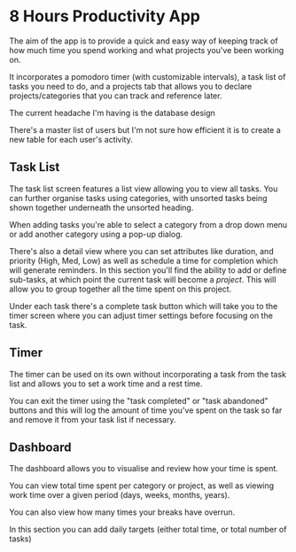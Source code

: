 # 8 Hours Productivity App

The aim of the app is to provide a quick and easy way of keeping track of how much time you spend working and what projects you've been working on.

It incorporates a pomodoro timer (with customizable intervals), a task list of tasks you need to do, and a projects tab that allows you to declare projects/categories that you can track and reference later.

The current headache I'm having is the database design

There's a master list of users but I'm not sure how efficient it is to create a new table for each user's activity.

## Task List

The task list screen features a list view allowing you to view all tasks. You can further organise tasks using categories, with unsorted tasks being shown together underneath the unsorted heading.

When adding tasks you're able to select a category from a drop down menu or add another category using a pop-up dialog.

There's also a detail view where you can set attributes like duration, and priority (High, Med, Low) as well as schedule a time for completion which will generate reminders. In this section you'll find the ability to add or define sub-tasks, at which point the current task will become a <em>project</em>. This will allow you to group together all the time spent on this project.

Under each task there's a complete task button which will take you to the timer screen where you can adjust timer settings before focusing on the task.

## Timer

The timer can be used on its own without incorporating a task from the task list and allows you to set a work time and a rest time.

You can exit the timer using the "task completed" or "task abandoned" buttons and this will log the amount of time you've spent on the task so far and remove it from your task list if necessary.

## Dashboard

The dashboard allows you to visualise and review how your time is spent.

You can view total time spent per category or project, as well as viewing work time over a given period (days, weeks, months, years).

You can also view how many times your breaks have overrun.

In this section you can add daily targets (either total time, or total number of tasks)
